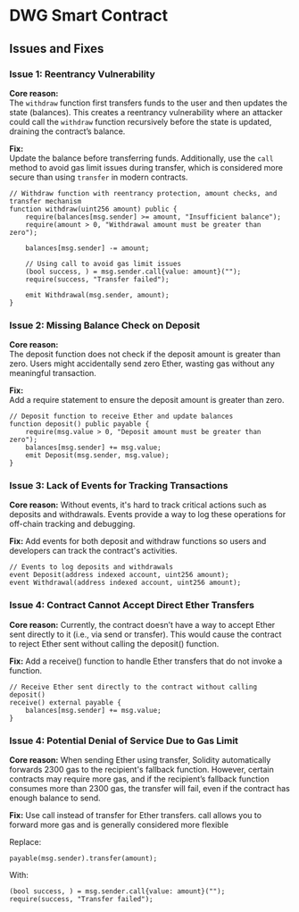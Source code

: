 # DWG Smart Contract

## Issues and Fixes

### Issue 1: **Reentrancy Vulnerability**
**Core reason:**  
The `withdraw` function first transfers funds to the user and then updates the state (balances). This creates a reentrancy vulnerability where an attacker could call the `withdraw` function recursively before the state is updated, draining the contract’s balance.

**Fix:**  
Update the balance before transferring funds. Additionally, use the `call` method to avoid gas limit issues during transfer, which is considered more secure than using `transfer` in modern contracts.

```solidity
// Withdraw function with reentrancy protection, amount checks, and transfer mechanism
function withdraw(uint256 amount) public {
    require(balances[msg.sender] >= amount, "Insufficient balance");
    require(amount > 0, "Withdrawal amount must be greater than zero");

    balances[msg.sender] -= amount;

    // Using call to avoid gas limit issues
    (bool success, ) = msg.sender.call{value: amount}("");
    require(success, "Transfer failed");

    emit Withdrawal(msg.sender, amount);
}
```

### Issue 2: Missing Balance Check on Deposit
**Core reason:**  
The deposit function does not check if the deposit amount is greater than zero. Users might accidentally send zero Ether, wasting gas without any meaningful transaction.

**Fix:**  
Add a require statement to ensure the deposit amount is greater than zero.

```solidity
// Deposit function to receive Ether and update balances
function deposit() public payable {
    require(msg.value > 0, "Deposit amount must be greater than zero");
    balances[msg.sender] += msg.value;
    emit Deposit(msg.sender, msg.value);
}
```

### Issue 3: Lack of Events for Tracking Transactions
**Core reason:** 
Without events, it's hard to track critical actions such as deposits and withdrawals. Events provide a way to log these operations for off-chain tracking and debugging.

**Fix:** 
Add events for both deposit and withdraw functions so users and developers can track the contract's activities.


```solidity
// Events to log deposits and withdrawals
event Deposit(address indexed account, uint256 amount);
event Withdrawal(address indexed account, uint256 amount);
```

### Issue 4: Contract Cannot Accept Direct Ether Transfers
**Core reason:** 
Currently, the contract doesn’t have a way to accept Ether sent directly to it (i.e., via send or transfer). This would cause the contract to reject Ether sent without calling the deposit() function.

**Fix:** 
Add a receive() function to handle Ether transfers that do not invoke a function.

```solidity
// Receive Ether sent directly to the contract without calling deposit()
receive() external payable {
    balances[msg.sender] += msg.value;
}
```

### Issue 4: Potential Denial of Service Due to Gas Limit
**Core reason:** 
When sending Ether using transfer, Solidity automatically forwards 2300 gas to the recipient's fallback function. However, certain contracts may require more gas, and if the recipient’s fallback function consumes more than 2300 gas, the transfer will fail, even if the contract has enough balance to send.

**Fix:** 
Use call instead of transfer for Ether transfers. call allows you to forward more gas and is generally considered more flexible

Replace:
```solidity
payable(msg.sender).transfer(amount);
```

With:
```solidity
(bool success, ) = msg.sender.call{value: amount}("");
require(success, "Transfer failed");
```
